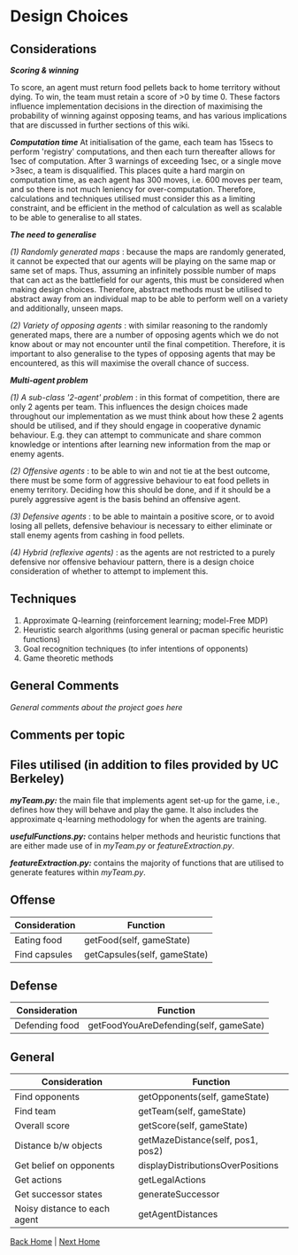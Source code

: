 # Design Choices

## Considerations

***Scoring & winning***

To score, an agent must return food pellets back to home territory without dying. To win, the team must retain a score of >0 by time 0. These factors influence implementation decisions in the direction of maximising the probability of winning against opposing teams, and has various implications that are discussed in further sections of this wiki.

***Computation time***
At initialisation of the game, each team has 15secs to perform 'registry' computations, and then each turn thereafter allows for 1sec of computation. After 3 warnings of exceeding 1sec, or a single move >3sec, a team is disqualified. This places quite a hard margin on computation time, as each agent has 300 moves, i.e. 600 moves per team, and so there is not much leniency for over-computation. Therefore, calculations and techniques utilised must consider this as a limiting constraint, and be efficient in the method of calculation as well as scalable to be able to generalise to all states.

***The need to generalise***

*(1) Randomly generated maps* : because the maps are randomly generated, it cannot be expected that our agents will be playing on the same map or same set of maps. Thus, assuming an infinitely possible number of maps that can act as the battlefield for our agents, this must be considered when making design choices. Therefore, abstract methods must be utilised to abstract away from an individual map to be able to perform well on a variety and additionally, unseen maps.

*(2) Variety of opposing agents* : with similar reasoning to the randomly generated maps, there are a number of opposing agents which we do not know about or may not encounter until the final competition. Therefore, it is important to also generalise to the types of opposing agents that may be encountered, as this will maximise the overall chance of success. 

***Multi-agent problem***

*(1) A sub-class '2-agent' problem* : in this format of competition, there are only 2 agents per team. This influences the design choices made throughout our implementation as we must think about how these 2 agents should be utilised, and if they should engage in cooperative dynamic behaviour. E.g. they can attempt to communicate and share common knowledge or intentions after learning new information from the map or enemy agents.

*(2) Offensive agents* : to be able to win and not tie at the best outcome, there must be some form of aggressive behaviour to eat food pellets in enemy territory. Deciding how this should be done, and if it should be a purely aggressive agent is the basis behind an offensive agent.

*(3) Defensive agents* : to be able to maintain a positive score, or to avoid losing all pellets, defensive behaviour is necessary to either eliminate or stall enemy agents from cashing in food pellets. 

*(4) Hybrid (reflexive agents)* : as the agents are not restricted to a purely defensive nor offensive behaviour pattern, there is a design choice consideration of whether to attempt to implement this. 

## Techniques

1. Approximate Q-learning (reinforcement learning; model-Free MDP) 
2. Heuristic search algorithms (using general or pacman specific heuristic functions) 
3. Goal recognition techniques (to infer intentions of opponents)
4. Game theoretic methods

## General Comments

_General comments about the project goes here_

## Comments per topic

## Files utilised (in addition to files provided by UC Berkeley)

***myTeam.py:*** the main file that implements agent set-up for the game, i.e., defines how they will behave and play the game. It also includes the approximate q-learning methodology for when the agents are training.

***usefulFunctions.py:*** contains helper methods and heuristic functions that are either made use of in *myTeam.py* or *featureExtraction.py*. 

***featureExtraction.py:*** contains the majority of functions that are utilised to generate features within *myTeam.py*.


## Offense

| Consideration | Function                   |
| ------------- | -------------------------- |
| Eating food   | getFood(self, gameState)   |  
| Find capsules | getCapsules(self, gameState)|

## Defense

| Consideration | Function                                  |
| ------------- | ----------------------------------------- |
| Defending food| getFoodYouAreDefending(self, gameSate)    |

## General

| Consideration | Function                                  |
| ------------- | ----------------------------------------- |
| Find opponents| getOpponents(self, gameState)             |
| Find team     | getTeam(self, gameState)                  |
| Overall score | getScore(self, gameState)                 |
| Distance b/w objects | getMazeDistance(self, pos1, pos2)  |
| Get belief on opponents | displayDistributionsOverPositions |
| Get actions | getLegalActions |
| Get successor states | generateSuccessor |
| Noisy distance to each agent | getAgentDistances |

[Back Home](/home) | [Next Home](/2_1_approach)